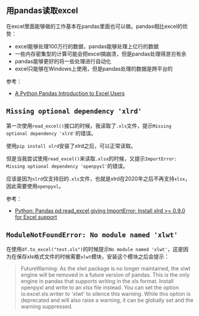 ## 用pandas读取excel

在excel里面能够做的工作基本在pandas里面也可以做。pandas相比excel的优势：

- excel能够处理100万行的数据，pandas能够处理上亿行的数据
- 一些内存密集型的计算可能会把excel搞崩溃，但是pandas处理得游刃有余
- pandas能够更好的将一些处理进行自动化
- excel只能够在Windows上使用，但是pandas处理的数据是跨平台的


参考：

- [A Python Pandas Introduction to Excel Users](https://towardsdatascience.com/a-python-pandas-introduction-to-excel-users-1696d65604f6)


## `Missing optional dependency 'xlrd'`

第一次使用`read_excel()`接口的时候，我读取了`.xls`文件，提示`Missing optional dependency 'xlrd'`的错误。

使用`pip install xlrd`安装了xlrd之后，可以正常读取。

但是当我尝试使用`read_excel()`来读取`.xlsx`的时候，又提示`ImportError: Missing optional dependency 'openpyxl'`的错误。

应该是因为`xlrd`仅支持旧的`.xls`文件，也就是xlrd在2020年之后不再支持`xlsx`，因此需要使用`openpyxl`。

参考：

- [Python: Pandas pd.read_excel giving ImportError: Install xlrd >= 0.9.0 for Excel support](https://stackoverflow.com/questions/48066517/python-pandas-pd-read-excel-giving-importerror-install-xlrd-0-9-0-for-excel)

## `ModuleNotFoundError: No module named 'xlwt'`

在使用`df.to_excel("test.xls")`的时候提示`No module named 'xlwt'`，这是因为在保存xls格式文件的时候需要`xlwt`模块，安装这个模块之后会提示：

> FutureWarning: As the xlwt package is no longer maintained, the xlwt engine will be removed in a future version of pandas. This is the only engine in pandas that supports writing in the xls format. Install openpyxl and write to an xlsx file instead. You can set the option io.excel.xls.writer to 'xlwt' to silence this warning. While this option is deprecated and will also raise a warning, it can be globally set and the warning suppressed.



